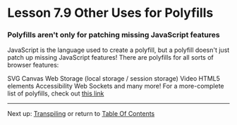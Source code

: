 # Lesson 7.9 Other Uses for Polyfills

### Polyfills aren't only for patching missing JavaScript features
JavaScript is the language used to create a polyfill, but a polyfill doesn't just patch up missing JavaScript features! There are polyfills for all sorts of browser features:

SVG
Canvas
Web Storage (local storage / session storage)
Video
HTML5 elements
Accessibility
Web Sockets
and many more!
For a more-complete list of polyfills, check out [this link](https://github.com/Modernizr/Modernizr/wiki/HTML5-Cross-Browser-Polyfills)

- - -
Next up: [Transpiling](ND024_Part3_Lesson07_10.md) or return to [Table Of Contents](./ND024_TableOfContents.md)
